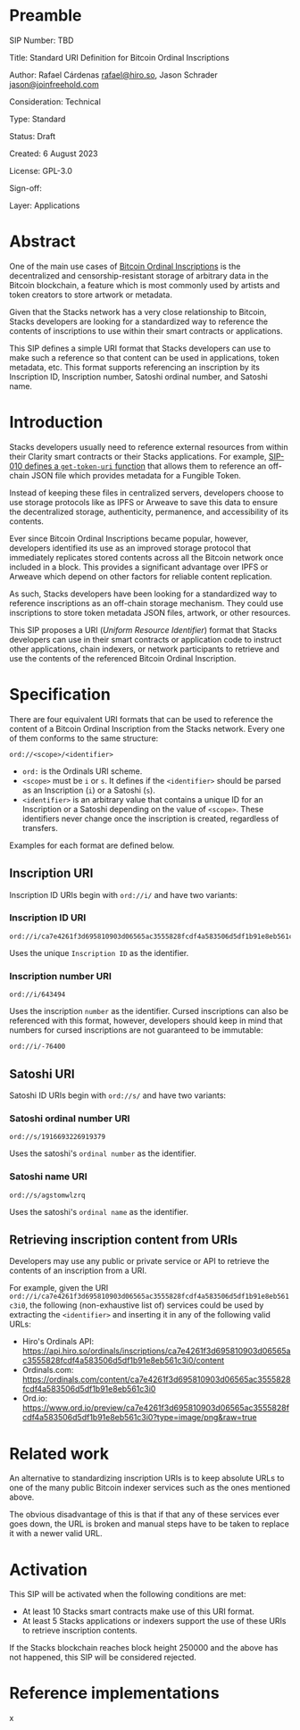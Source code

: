 # Preamble

SIP Number: TBD

Title: Standard URI Definition for Bitcoin Ordinal Inscriptions

Author: Rafael Cárdenas <rafael@hiro.so>, Jason Schrader <jason@joinfreehold.com>

Consideration: Technical

Type: Standard

Status: Draft

Created: 6 August 2023

License: GPL-3.0

Sign-off:

Layer: Applications

# Abstract

One of the main use cases of [Bitcoin Ordinal
Inscriptions](https://docs.ordinals.com/inscriptions.html) is the decentralized and
censorship-resistant storage of arbitrary data in the Bitcoin blockchain, a feature which is most
commonly used by artists and token creators to store artwork or metadata.

Given that the Stacks network has a very close relationship to Bitcoin, Stacks developers are
looking for a standardized way to reference the contents of inscriptions to use within their smart
contracts or applications.

This SIP defines a simple URI format that Stacks developers can use to make such a reference so that
content can be used in applications, token metadata, etc. This format supports referencing an
inscription by its Inscription ID, Inscription number, Satoshi ordinal number, and Satoshi name.

# Introduction

Stacks developers usually need to reference external resources from within their Clarity smart
contracts or their Stacks applications. For example, [SIP-010 defines a `get-token-uri`
function](https://github.com/stacksgov/sips/blob/main/sips/sip-010/sip-010-fungible-token-standard.md#token-uri)
that allows them to reference an off-chain JSON file which provides metadata for a Fungible Token.

Instead of keeping these files in centralized servers, developers choose to use storage protocols
like as IPFS or Arweave to save this data to ensure the decentralized storage, authenticity,
permanence, and accessibility of its contents.

Ever since Bitcoin Ordinal Inscriptions became popular, however, developers identified its use as an
improved storage protocol that immediately replicates stored contents across all the Bitcoin network
once included in a block. This provides a significant advantage over IPFS or Arweave which depend on
other factors for reliable content replication.

As such, Stacks developers have been looking for a standardized way to reference inscriptions as an
off-chain storage mechanism. They could use inscriptions to store token metadata JSON files,
artwork, or other resources.

This SIP proposes a URI (_Uniform Resource Identifier_) format that Stacks developers can use in
their smart contracts or application code to instruct other applications, chain indexers, or network
participants to retrieve and use the contents of the referenced Bitcoin Ordinal Inscription.

# Specification

There are four equivalent URI formats that can be used to reference the content of a Bitcoin Ordinal
Inscription from the Stacks network. Every one of them conforms to the same structure:

```
ord://<scope>/<identifier>
```

* `ord:` is the Ordinals URI scheme.
* `<scope>` must be `i` or `s`. It defines if the `<identifier>` should be parsed as an Inscription
  (`i`) or a Satoshi (`s`).
* `<identifier>` is an arbitrary value that contains a unique ID for an Inscription or a Satoshi
  depending on the value of `<scope>`. These identifiers never change once the inscription is
  created, regardless of transfers.

Examples for each format are defined below.

## Inscription URI

Inscription ID URIs begin with `ord://i/` and have two variants:

### Inscription ID URI

```
ord://i/ca7e4261f3d695810903d06565ac3555828fcdf4a583506d5df1b91e8eb561c3i0
```

Uses the unique `Inscription ID` as the identifier.

### Inscription number URI

```
ord://i/643494
```

Uses the inscription `number` as the identifier. Cursed inscriptions can also be referenced with
this format, however, developers should keep in mind that numbers for cursed inscriptions are not
guaranteed to be immutable:

```
ord://i/-76400
```

## Satoshi URI

Satoshi ID URIs begin with `ord://s/` and have two variants:

### Satoshi ordinal number URI

```
ord://s/1916693226919379
```

Uses the satoshi's `ordinal number` as the identifier.

### Satoshi name URI

```
ord://s/agstomwlzrq
```

Uses the satoshi's `ordinal name` as the identifier.

## Retrieving inscription content from URIs

Developers may use any public or private service or API to retrieve the contents of an inscription
from a URI.

For example, given the URI
`ord://i/ca7e4261f3d695810903d06565ac3555828fcdf4a583506d5df1b91e8eb561c3i0`, the following
(non-exhaustive list of) services could be used by extracting the `<identifier>` and inserting it in
any of the following valid URLs:

* Hiro's Ordinals API:
  https://api.hiro.so/ordinals/inscriptions/ca7e4261f3d695810903d06565ac3555828fcdf4a583506d5df1b91e8eb561c3i0/content
* Ordinals.com:
  https://ordinals.com/content/ca7e4261f3d695810903d06565ac3555828fcdf4a583506d5df1b91e8eb561c3i0
* Ord.io:
  https://www.ord.io/preview/ca7e4261f3d695810903d06565ac3555828fcdf4a583506d5df1b91e8eb561c3i0?type=image/png&raw=true

# Related work

An alternative to standardizing inscription URIs is to keep absolute URLs to one of the many public
Bitcoin indexer services such as the ones mentioned above.

The obvious disadvantage of this is that if that any of these services ever goes down, the URL is
broken and manual steps have to be taken to replace it with a newer valid URL.

# Activation

This SIP will be activated when the following conditions are met:

* At least 10 Stacks smart contracts make use of this URI format.
* At least 5 Stacks applications or indexers support the use of these URIs to retrieve inscription
  contents.

If the Stacks blockchain reaches block height 250000 and the above has not happened, this SIP will
be considered rejected.

# Reference implementations

x

